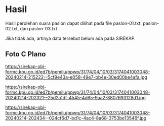 # Hasil

Hasil perolehan suara paslon dapat dilihat pada file paslon-01.txt, paslon-02.txt, dan paslon-03.txt.

Jika tidak ada, artinya data tersebut belum ada pada SIREKAP.

## Foto C Plano

https://sirekap-obj-formc.kpu.go.id/ed7b/pemilu/ppwp/31/74/04/10/03/3174041003048-20240214-215222--5cf9e43a-e058-49e7-bb4e-30ed00be4afa.jpg

https://sirekap-obj-formc.kpu.go.id/ed7b/pemilu/ppwp/31/74/04/10/03/3174041003048-20240214-202321--25d2a1df-4545-4d65-9aa2-8807693128d1.jpg

https://sirekap-obj-formc.kpu.go.id/ed7b/pemilu/ppwp/31/74/04/10/03/3174041003048-20240214-202434--024cf6d7-bd1c-4ac4-8a68-3753be13546f.jpg
